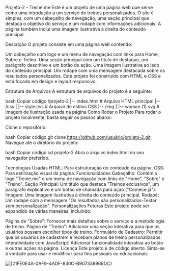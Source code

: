 Projeto-2 - Treine.me
Este é um projeto de uma página web que serve como uma introdução a um serviço de treinos personalizados. O site é simples, com um cabeçalho de navegação, uma seção principal que destaca o objetivo do serviço e um rodapé com informações adicionais. A página também inclui uma imagem ilustrativa à direita do conteúdo principal.

Descrição
O projeto consiste em uma página web contendo:

Um cabeçalho com logo e um menu de navegação com links para Home, Sobre e Treino.
Uma seção principal com um título de destaque, um parágrafo descritivo e um botão de ação.
Uma imagem ilustrativa ao lado do conteúdo principal.
Um rodapé com uma mensagem destacada sobre os resultados personalizados.
Este projeto foi construído com HTML e CSS e está focado em design e layout responsivo.

Estrutura de Arquivos
A estrutura de arquivos do projeto é a seguinte:

bash
Copiar código
/projeto-2
|-- index.html        # Arquivo HTML principal
|-- /css
|   |-- style.css     # Arquivo de estilos CSS
|-- /img
|   |-- woman (1).svg # Imagem de ilustração usada na página
Como Rodar o Projeto
Para rodar o projeto localmente, basta seguir os passos abaixo:

Clone o repositório:

bash
Copiar código
git clone https://github.com/usuário/projeto-2.git
Navegue até o diretório do projeto:

bash
Copiar código
cd projeto-2
Abra o arquivo index.html no seu navegador preferido.

Tecnologias Usadas
HTML: Para estruturação do conteúdo da página.
CSS: Para estilização visual da página.
Funcionalidades
Cabeçalho: Contém o logo "Treine.me" e um menu de navegação com links de "Home", "Sobre" e "Treino".
Seção Principal: Um título que destaca "Treinos exclusivos", um parágrafo explicativo e um botão de chamada para ação ("Comece já").
Imagem: Uma imagem ilustrativa à direita do conteúdo principal.
Rodapé: Um rodapé com a mensagem "Os resultados são personalizados-Testar sem personalização".
Personalizações Futuras
Este projeto pode ser expandido de várias maneiras, incluindo:

Página de "Sobre": Fornecer mais detalhes sobre o serviço e a metodologia de treino.
Página de "Treino": Adicionar uma seção interativa para que os usuários possam escolher tipos de treino.
Formulário de Cadastro: Permitir que os usuários se cadastrem e recebam planos de treino personalizados.
Interatividade com JavaScript: Adicionar funcionalidade interativa ao botão e outras ações na página.
Licença
Este projeto é de código aberto. Sinta-se à vontade para usar e modificar para fins pessoais ou educacionais.

![{21FE0E4A-0AF9-4ADF-830C-B907338968DC}](https://github.com/user-attachments/assets/06895d15-74c0-410c-adcc-8e2fd504947a)
